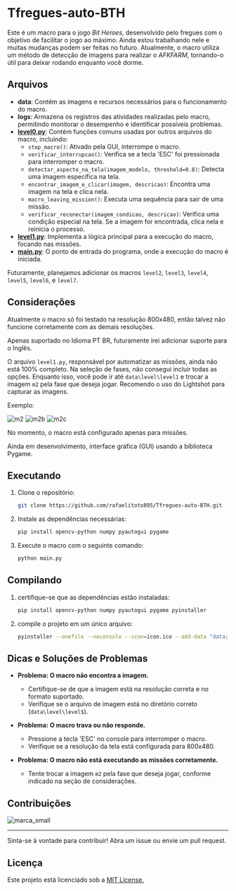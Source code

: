 # Tfregues-auto-BTH

Este é um macro para o jogo *Bit Heroes*, desenvolvido pelo fregues com o objetivo de facilitar o jogo ao máximo. Ainda estou trabalhando nele e muitas mudanças podem ser feitas no futuro. Atualmente, o macro utiliza um método de detecção de imagens para realizar o *AFKFARM*, tornando-o útil para deixar rodando enquanto você dorme.



## Arquivos

- **data**: Contém as imagens e recursos necessários para o funcionamento do macro.
- **logs**: Armazena os registros das atividades realizadas pelo macro, permitindo monitorar o desempenho e identificar possíveis problemas.
- **[level0.py](https://github.com/rafaelitoto895/Tfregues-auto-BTH/blob/main/level0.py)**: Contém funções comuns usadas por outros arquivos do macro, incluindo:
  - `stop_macro()`: Ativado pela GUI, interrompe o macro.
  - `verificar_interrupcao()`: Verifica se a tecla 'ESC' foi pressionada para interromper o macro.
  - `detectar_aspecto_na_tela(imagem_modelo, threshold=0.8)`: Detecta uma imagem específica na tela.
  - `encontrar_imagem_e_clicar(imagem, descricao)`: Encontra uma imagem na tela e clica nela.
  - `macro_leaving_mission()`: Executa uma sequência para sair de uma missão.
  - `verificar_reconectar(imagem_condicao, descricao)`: Verifica uma condição especial na tela. Se a imagem for encontrada, clica nela e reinicia o processo.
- **[level1.py](https://github.com/rafaelitoto895/Tfregues-auto-BTH/blob/main/level1.py)**: Implementa a lógica principal para a execução do macro, focando nas missões.
- **[main.py](https://github.com/rafaelitoto895/Tfregues-auto-BTH/blob/main/main.py)**: O ponto de entrada do programa, onde a execução do macro é iniciada.

Futuramente, planejamos adicionar os macros `level2`, `level3`, `level4`, `level5`, `level6`, e `level7`.

## Considerações

Atualmente o macro só foi testado na resolução 800x480, então talvez não funcione corretamente com as demais resoluções.

Apenas suportado no Idioma PT BR, futuramente irei adicionar suporte para o Inglês. 

O arquivo `level1.py`, responsável por automatizar as missões, ainda não está 100% completo. Na seleção de fases, não consegui incluir todas as opções. Enquanto isso, você pode ir até `data\level\level1` e trocar a imagem `m2` pela fase que deseja jogar. Recomendo o uso do Lightshot para capturar as imagens.

Exemplo:

![m2](https://github.com/user-attachments/assets/95392baf-6313-4640-bd8a-a125bf0ba589) ![m2b](https://github.com/user-attachments/assets/c02adeff-acad-41db-bda0-06ce5db8d23c) ![m2c](https://github.com/user-attachments/assets/a677a861-27c8-4d58-8e85-6d828d4b41ec)

No momento, o macro está configurado apenas para missões.

Ainda em desenvolvimento, interface gráfica (GUI) usando a biblioteca Pygame.
 
## Executando

1. Clone o repositório:
	```bash
	git clone https://github.com/rafaelitoto895/Tfregues-auto-BTH.git
	```
2. Instale as dependências necessárias:
	```bash
	pip install opencv-python numpy pyautogui pygame
	```
3. Execute o macro com o seguinte comando:
	```bash
	python main.py
	```
   
## Compilando
	
1. certifique-se que as dependências estão instaladas:
	```bash
	pip install opencv-python numpy pyautogui pygame pyinstaller
	```
2. compile o projeto em um único arquivo:
	```bash
	pyinstaller --onefile --noconsole --icon=icon.ico --add-data "data;data" main.py
	```
	
## Dicas e Soluções de Problemas

- **Problema: O macro não encontra a imagem.**
  - Certifique-se de que a imagem está na resolução correta e no formato suportado.
  - Verifique se o arquivo de imagem está no diretório correto (`data\level\level$`).
  
- **Problema: O macro trava ou não responde.**
  - Pressione a tecla 'ESC' no console para interromper o macro. 
  - Verifique se a resolução da tela está configurada para 800x480.

- **Problema: O macro não está executando as missões corretamente.**
  - Tente trocar a imagem `m2` pela fase que deseja jogar, conforme indicado na seção de considerações.

## Contribuições

![marca_small](https://github.com/user-attachments/assets/3a29afa3-0b39-43ee-9760-cca03d978e62)

-------

Sinta-se à vontade para contribuir! Abra um issue ou envie um pull request.

## Licença

Este projeto está licenciado sob a [MIT License.](https://github.com/rafaelitoto895/Tfregues-auto-BTH/blob/main/LICENSE.txt)
